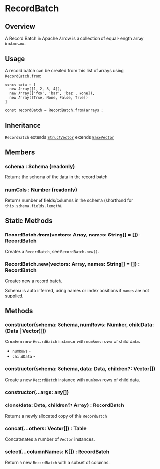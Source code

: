 # RecordBatch

## Overview

A Record Batch in Apache Arrow is a collection of equal-length array instances.

## Usage

A record batch can be created from this list of arrays using `RecordBatch.from`:
```
const data = [
  new Array([1, 2, 3, 4]),
  new Array(['foo', 'bar', 'baz', None]),
  new Array([True, None, False, True])
]

const recordBatch = RecordBatch.from(arrays);
```


## Inheritance

`RecordBatch` extends [`StructVector`](docs-arrow/api-reference/struct-vector) extends [`BaseVector`](docs-arrow/api-reference/vector)


## Members

### schema : Schema (readonly)

Returns the schema of the data in the record batch

### numCols : Number (readonly)

Returns number of fields/columns in the schema (shorthand for `this.schema.fields.length`).


## Static Methods

### RecordBatch.from(vectors: Array, names: String[] = []) : RecordBatch

Creates a `RecordBatch`, see `RecordBatch.new()`.


### RecordBatch.new(vectors: Array, names: String[] = []) : RecordBatch

Creates new a record batch.

Schema is auto inferred, using names or index positions if `names` are not supplied.


## Methods

### constructor(schema: Schema, numRows: Number, childData: (Data | Vector)[])

Create a new `RecordBatch` instance with `numRows` rows of child data.

* `numRows` - 
* `childData` - 


### constructor(schema: Schema, data: Data, children?: Vector[])

Create a new `RecordBatch` instance with `numRows` rows of child data.

### constructor(...args: any[])

### clone(data: Data, children?: Array) : RecordBatch

Returns a newly allocated copy of this `RecordBatch`

### concat(...others: Vector[]) : Table

Concatenates a number of `Vector` instances.

### select(...columnNames: K[]) : RecordBatch

Return a new `RecordBatch` with a subset of columns.
